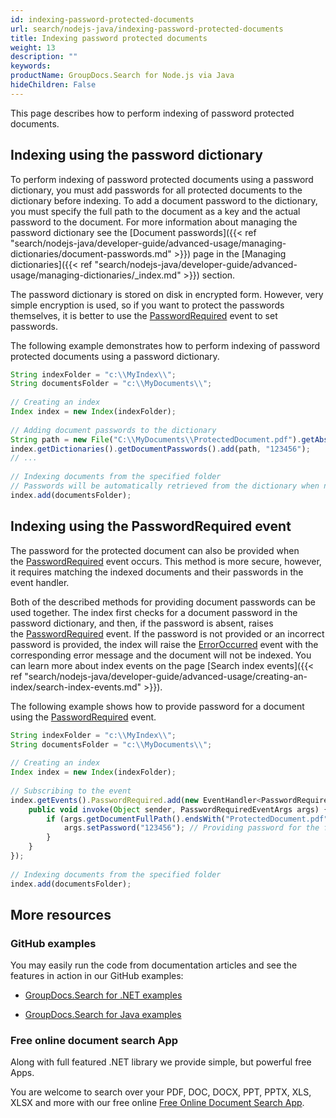 ```yaml
---
id: indexing-password-protected-documents
url: search/nodejs-java/indexing-password-protected-documents
title: Indexing password protected documents
weight: 13
description: ""
keywords: 
productName: GroupDocs.Search for Node.js via Java
hideChildren: False
---
```

This page describes how to perform indexing of password protected documents.

## Indexing using the password dictionary

To perform indexing of password protected documents using a password dictionary, you must add passwords for all protected documents to the dictionary before indexing. To add a document password to the dictionary, you must specify the full path to the document as a key and the actual password to the document. For more information about managing the password dictionary see the [Document passwords]({{< ref "search/nodejs-java/developer-guide/advanced-usage/managing-dictionaries/document-passwords.md" >}}) page in the [Managing dictionaries]({{< ref "search/nodejs-java/developer-guide/advanced-usage/managing-dictionaries/_index.md" >}}) section.

The password dictionary is stored on disk in encrypted form. However, very simple encryption is used, so if you want to protect the passwords themselves, it is better to use the [PasswordRequired](https://reference.groupdocs.com/search/nodejs-java/com.groupdocs.search.events/EventHub#PasswordRequired) event to set passwords.

The following example demonstrates how to perform indexing of password protected documents using a password dictionary.

```javascript
String indexFolder = "c:\\MyIndex\\";
String documentsFolder = "c:\\MyDocuments\\";
 
// Creating an index
Index index = new Index(indexFolder);
 
// Adding document passwords to the dictionary
String path = new File("C:\\MyDocuments\\ProtectedDocument.pdf").getAbsolutePath();
index.getDictionaries().getDocumentPasswords().add(path, "123456");
// ...
 
// Indexing documents from the specified folder
// Passwords will be automatically retrieved from the dictionary when necessary
index.add(documentsFolder);
```

## Indexing using the PasswordRequired event

The password for the protected document can also be provided when the [PasswordRequired](https://reference.groupdocs.com/search/nodejs-java/com.groupdocs.search.events/EventHub#PasswordRequired) event occurs. This method is more secure, however, it requires matching the indexed documents and their passwords in the event handler.

Both of the described methods for providing document passwords can be used together. The index first checks for a document password in the password dictionary, and then, if the password is absent, raises the [PasswordRequired](https://reference.groupdocs.com/search/nodejs-java/com.groupdocs.search.events/EventHub#PasswordRequired) event. If the password is not provided or an incorrect password is provided, the index will raise the [ErrorOccurred](https://reference.groupdocs.com/search/nodejs-java/com.groupdocs.search.events/EventHub#ErrorOccurred) event with the corresponding error message and the document will not be indexed. You can learn more about index events on the page [Search index events]({{< ref "search/nodejs-java/developer-guide/advanced-usage/creating-an-index/search-index-events.md" >}}).

The following example shows how to provide password for a document using the [PasswordRequired](https://reference.groupdocs.com/search/nodejs-java/com.groupdocs.search.events/EventHub#PasswordRequired) event.

```javascript
String indexFolder = "c:\\MyIndex\\";
String documentsFolder = "c:\\MyDocuments\\";
 
// Creating an index
Index index = new Index(indexFolder);
 
// Subscribing to the event
index.getEvents().PasswordRequired.add(new EventHandler<PasswordRequiredEventArgs>() {
    public void invoke(Object sender, PasswordRequiredEventArgs args) {
        if (args.getDocumentFullPath().endsWith("ProtectedDocument.pdf")) {
            args.setPassword("123456"); // Providing password for the file 'ProtectedDocument.pdf'
        }
    }
});
 
// Indexing documents from the specified folder
index.add(documentsFolder);
```

## More resources

### GitHub examples

You may easily run the code from documentation articles and see the features in action in our GitHub examples:

*   [GroupDocs.Search for .NET examples](https://github.com/groupdocs-search/GroupDocs.Search-for-.NET)
    
*   [GroupDocs.Search for Java examples](https://github.com/groupdocs-search/GroupDocs.Search-for-Java)
    

### Free online document search App

Along with full featured .NET library we provide simple, but powerful free Apps.

You are welcome to search over your PDF, DOC, DOCX, PPT, PPTX, XLS, XLSX and more with our free online [Free Online Document Search App](https://products.groupdocs.app/search).
